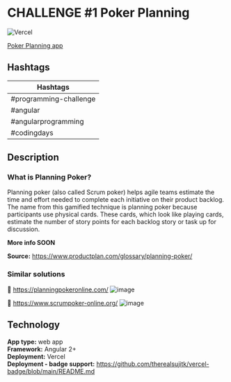 # **CHALLENGE #1** Poker Planning

![Vercel](https://therealsujitk-vercel-badge.vercel.app/?app=challenge-poker-planning)

[Poker Planning app](https://challenge-poker-planning.vercel.app/)

## **Hashtags**

| Hashtags               |
| ---------------------- |
| #programming-challenge |
| #angular               |
| #angularprogramming    |
| #codingdays            |

## Description

### What is Planning Poker?
Planning poker (also called Scrum poker) helps agile teams estimate the time and effort needed to complete each initiative on their product backlog.
The name from this gamified technique is planning poker because participants use physical cards. These cards, which look like playing cards, estimate the number of story points for each backlog story or task up for discussion.

**More info SOON**

**Source:** https://www.productplan.com/glossary/planning-poker/

### Similar solutions
📌 https://planningpokeronline.com/
![image](https://user-images.githubusercontent.com/47790981/171848167-9d0fc249-ee40-4b20-9c11-b8e3b5341eb0.png)


📌 https://www.scrumpoker-online.org/
![image](https://user-images.githubusercontent.com/47790981/171847883-cd5875ee-bc95-4724-838d-8130857820bc.png)


## **Technology**

**App type:** web app <br/>
**Framework:** Angular 2+ <br/>
**Deployment:** Vercel <br/>
**Deployment - badge support:** https://github.com/therealsujitk/vercel-badge/blob/main/README.md
